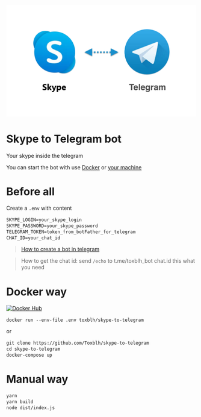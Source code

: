 <p align="center">
    <img width="850px" src="./images/SkypeToTelegram.png" />
</p>

# Skype to Telegram bot

Your skype inside the telegram

You can start the bot with use [Docker](#Docker-way) or [your machine](#Manual-way)

# Before all

Create a `.env` with content

```
SKYPE_LOGIN=your_skype_login
SKYPE_PASSWORD=your_skype_password
TELEGRAM_TOKEN=token_from_botFather_for_telegram
CHAT_ID=your_chat_id
```
> [How to create a bot in telegram](https://www.sohamkamani.com/blog/2016/09/21/making-a-telegram-bot/)

> How to get the chat id: send `/echo` to t.me/toxblh_bot chat.id this what you need

# Docker way

[![Docker Hub](http://dockeri.co/image/toxblh/skype-to-telegram)](https://cloud.docker.com/u/toxblh/repository/docker/toxblh/skype-to-telegram)

```shell
docker run --env-file .env toxblh/skype-to-telegram
```

or

```shell
git clone https://github.com/Toxblh/skype-to-telegram
cd skype-to-telegram
docker-compose up
```

# Manual way

```shell
yarn
yarn build
node dist/index.js
```
